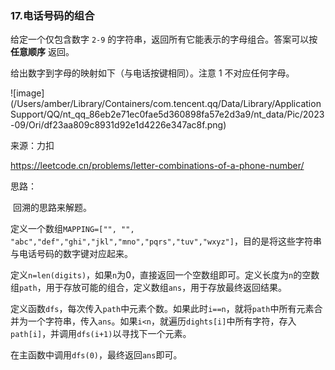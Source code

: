 ### 17.电话号码的组合

给定一个仅包含数字 `2-9` 的字符串，返回所有它能表示的字母组合。答案可以按 **任意顺序** 返回。

给出数字到字母的映射如下（与电话按键相同）。注意 1 不对应任何字母。

![image](/Users/amber/Library/Containers/com.tencent.qq/Data/Library/Application Support/QQ/nt_qq_86eb2e71ec0fae5d360898fa57e2d3a9/nt_data/Pic/2023-09/Ori/df23aa809c8931d92e1d4226e347ac8f.png)

来源：力扣

https://leetcode.cn/problems/letter-combinations-of-a-phone-number/



思路：

​		回溯的思路来解题。

​		定义一个数组`MAPPING=["", "", "abc","def","ghi","jkl","mno","pqrs","tuv","wxyz"]`，目的是将这些字符串与电话号码的数字键对应起来。

​		定义`n=len(digits)`，如果`n`为0，直接返回一个空数组即可。定义长度为`n`的空数组`path`，用于存放可能的组合，定义数组`ans`，用于存放最终返回结果。

​	定义函数`dfs`，每次传入`path`中元素个数。如果此时`i==n`，就将`path`中所有元素合并为一个字符串，传入`ans`。如果`i<n`，就遍历`dights[i]`中所有字符，存入`path[i]`，并调用`dfs(i+1)`以寻找下一个元素。

​	在主函数中调用`dfs(0)`，最终返回`ans`即可。